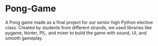 # Pong-Game
A Pong game made as a final project for our senior high Python elective class. Created by students from different strands, we used libraries like pygame, tkinter, PIL, and mixer to build the game with sound, UI, and smooth gameplay.
